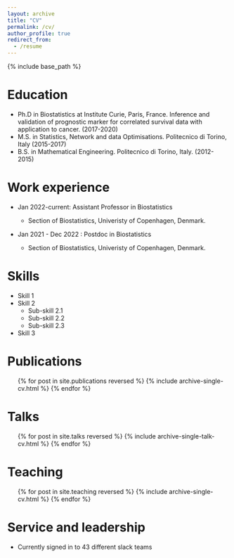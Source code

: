 ```yaml
---
layout: archive
title: "CV"
permalink: /cv/
author_profile: true
redirect_from:
  - /resume
---
```


{% include base_path %}

Education
======
* Ph.D in Biostatistics at Institute Curie, Paris, France. Inference and validation of prognostic marker for correlated survival data with application to cancer. (2017-2020)
* M.S. in Statistics, Network and data Optimisations. Politecnico di Torino, Italy (2015-2017)
* B.S. in Mathematical Engineering. Politecnico di Torino, Italy. (2012-2015)

Work experience
======
* Jan 2022-current: Assistant Professor in Biostatistics
  * Section of Biostatistics, Univeristy of Copenhagen, Denmark.

* Jan 2021 - Dec 2022 : Postdoc in Biostatistics
  * Section of Biostatistics, Univeristy of Copenhagen, Denmark.


  
Skills
======
* Skill 1
* Skill 2
  * Sub-skill 2.1
  * Sub-skill 2.2
  * Sub-skill 2.3
* Skill 3

Publications
======
  <ul>{% for post in site.publications reversed %}
    {% include archive-single-cv.html %}
  {% endfor %}</ul>
  
Talks
======
  <ul>{% for post in site.talks reversed %}
    {% include archive-single-talk-cv.html  %}
  {% endfor %}</ul>
  
Teaching
======
  <ul>{% for post in site.teaching reversed %}
    {% include archive-single-cv.html %}
  {% endfor %}</ul>
  
Service and leadership
======
* Currently signed in to 43 different slack teams
